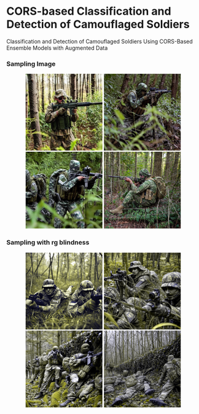 # CORS-based Classification and Detection of Camouflaged Soldiers
Classification and Detection of Camouflaged Soldiers Using CORS-Based Ensemble Models with Augmented Data

### Sampling Image
<p align="center">
  <img src="./sampling/sample_2_97.png" alt="image1" width="200"/>
  <img src="./sampling/sample_5_109.png" alt="image2" width="200"/>
  <img src="./sampling/sample_5_57.png" alt="image3" width="200"/>
  <img src="./sampling/sample_6_109.png" alt="image4" width="200"/>
</p>


### Sampling with rg blindness
<p align="center">
  <img src="./sampling_with_rg_blindness/sample_8_102.png" alt="image1" width="200"/>
  <img src="./sampling_with_rg_blindness/sample_8_107.png" alt="image2" width="200"/>
  <img src="./sampling_with_rg_blindness/sample_8_46.png" alt="image3" width="200"/>
  <img src="./sampling_with_rg_blindness/sample_8_48.png" alt="image4" width="200"/>
</p>
